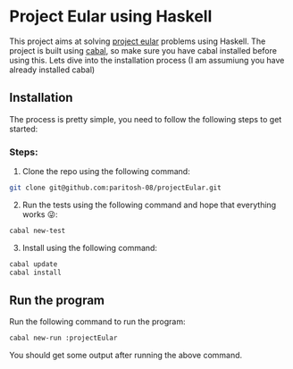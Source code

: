 # Project Eular using Haskell

This project aims at solving [project eular](https://projecteuler.net/) problems using Haskell. The project is built using [cabal](https://www.haskell.org/cabal/#install-upgrade), so make sure you have cabal installed before using this. Lets dive into the installation process (I am assumiung you have already installed cabal)

## Installation
The process is pretty simple, you need to follow the following steps to get started:
### Steps:
1. Clone the repo using the following command:
``` bash
git clone git@github.com:paritosh-08/projectEular.git
```
2. Run the tests using the following command and hope that everything works 😜:
``` bash
cabal new-test
```
3. Install using the following command:
``` bash
cabal update
cabal install
```
## Run the program
Run the following command to run the program:
``` bash
cabal new-run :projectEular
```
You should get some output after running the above command.